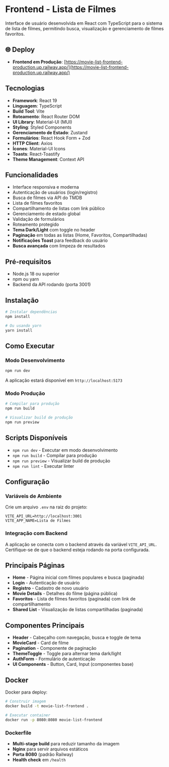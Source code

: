 # Frontend - Lista de Filmes

Interface de usuário desenvolvida em React com TypeScript para o sistema de lista de filmes, permitindo busca, visualização e gerenciamento de filmes favoritos.

## 🌐 Deploy

- **Frontend em Produção**: [https://movie-list-frontend-production.up.railway.app/](https://movie-list-frontend-production.up.railway.app/)

## Tecnologias

- **Framework**: React 19
- **Linguagem**: TypeScript
- **Build Tool**: Vite
- **Roteamento**: React Router DOM
- **UI Library**: Material-UI (MUI)
- **Styling**: Styled Components
- **Gerenciamento de Estado**: Zustand
- **Formulários**: React Hook Form + Zod
- **HTTP Client**: Axios
- **Ícones**: Material-UI Icons
- **Toasts**: React-Toastify
- **Theme Management**: Context API

## Funcionalidades

- Interface responsiva e moderna
- Autenticação de usuários (login/registro)
- Busca de filmes via API do TMDB
- Lista de filmes favoritos
- Compartilhamento de listas com link público
- Gerenciamento de estado global
- Validação de formulários
- Roteamento protegido
- **Tema Dark/Light** com toggle no header
- **Paginação** em todas as listas (Home, Favoritos, Compartilhadas)
- **Notificações Toast** para feedback do usuário
- **Busca avançada** com limpeza de resultados

## Pré-requisitos

- Node.js 18 ou superior
- npm ou yarn
- Backend da API rodando (porta 3001)

## Instalação

```bash
# Instalar dependências
npm install

# Ou usando yarn
yarn install
```

## Como Executar

### Modo Desenvolvimento

```bash
npm run dev
```

A aplicação estará disponível em `http://localhost:5173`

### Modo Produção

```bash
# Compilar para produção
npm run build

# Visualizar build de produção
npm run preview
```

## Scripts Disponíveis

- `npm run dev` - Executar em modo desenvolvimento
- `npm run build` - Compilar para produção
- `npm run preview` - Visualizar build de produção
- `npm run lint` - Executar linter


## Configuração

### Variáveis de Ambiente

Crie um arquivo `.env` na raiz do projeto:

```env
VITE_API_URL=http://localhost:3001
VITE_APP_NAME=Lista de Filmes
```

### Integração com Backend

A aplicação se conecta com o backend através da variável `VITE_API_URL`. Certifique-se de que o backend esteja rodando na porta configurada.

## Principais Páginas

- **Home** - Página inicial com filmes populares e busca (paginada)
- **Login** - Autenticação de usuário
- **Registro** - Cadastro de novo usuário
- **Movie Details** - Detalhes do filme (página pública)
- **Favoritos** - Lista de filmes favoritos (paginada) com link de compartilhamento
- **Shared List** - Visualização de listas compartilhadas (paginada)

## Componentes Principais

- **Header** - Cabeçalho com navegação, busca e toggle de tema
- **MovieCard** - Card de filme
- **Pagination** - Componente de paginação
- **ThemeToggle** - Toggle para alternar tema dark/light
- **AuthForm** - Formulário de autenticação
- **UI Components** - Button, Card, Input (componentes base)




## Docker

Docker para deploy:

```bash
# Construir imagem
docker build -t movie-list-frontend .

# Executar container
docker run -p 8080:8080 movie-list-frontend
```

### Dockerfile

- **Multi-stage build** para reduzir tamanho da imagem
- **Nginx** para servir arquivos estáticos
- **Porta 8080** (padrão Railway)
- **Health check** em `/health`